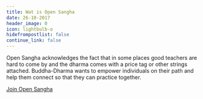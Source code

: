 ```yaml
---
title: Wat is Open Sangha
date: 26-10-2017
header_image: 0
icon: lightbulb-o
hidefrompostlist: false
continue_link: false
---
```

Open Sangha acknowledges the fact that in some places good teachers are hard to come by and the dharma comes with a price tag or other strings attached. Buddha-Dharma wants to empower individuals on their path and help them connect so that they can practice together.

[Join Open Sangha](/community)